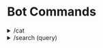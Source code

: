 # Bot Commands

<details>
  <summary>/cat</summary>
  
  Shows a cat image.
  
  > **Warning**
  
  > This only works in the main chat. (The one you can send screenshots in)
</details>

<details>
  <summary>/search (query)</summary>
  
  Shows an image based on the query.
  
  Example:
  > /search computer
  
  > Returns an image of a computer
  
  > **Warning**
  
  > This only works in the main chat. (The one you can send screenshots in)
</details>
